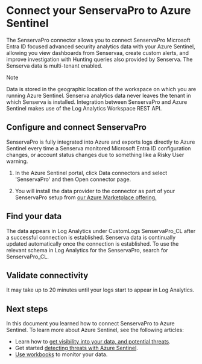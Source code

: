 # Connect your SenservaPro to Azure Sentinel 



The SenservaPro connector allows you to connect SenservaPro Microsoft Entra ID focused advanced security analytics data with your Azure Sentinel, allowing you view dashboards from Senservaa, create custom alerts, and improve investigation with Hunting queries also provided by Senserva. The Senserva data is multi-tenant enabled. 


> [!NOTE]
>Data is stored in the geographic location of the workspace on which you are running Azure Sentinel.
>Senserva analytics data never leaves the tenant in which Senserva is installed.
>Integration between SenservaPro and Azure Sentinel makes use of the Log Analytics Workspace REST API.

## Configure and connect SenservaPro 

SenservaPro is fully integrated into Azure and exports logs directly to Azure Sentinel every time a Senserva monitored Microsoft Entra ID configuration changes, or account status changes due to something like a Risky User warning.
1. In the Azure Sentinel portal, click Data connectors and select 'SenservaPro' and then Open connector page.

2. You will install the data provider to the connector as part of your SenservaPro setup from [our Azure Marketplace offering.](https://azuremarketplace.microsoft.com/marketplace/apps/senservallc.senserva)


## Find your data

The data appears in Log Analytics under CustomLogs SenservaPro_CL after a successful connection is established. Senserva data  is continually updated automatically once the connection is established. To use the relevant schema in Log Analytics for the SenservaPro, search for SenservaPro_CL.

## Validate connectivity
It may take up to 20 minutes until your logs start to appear in Log Analytics. 


## Next steps
In this document you learned how to connect SenservaPro to Azure Sentinel. To learn more about Azure Sentinel, see the following articles:
- Learn how to [get visibility into your data, and potential threats](quickstart-get-visibility.md).
- Get started [detecting threats with Azure Sentinel](tutorial-detect-threats-built-in.md).
- [Use workbooks](tutorial-monitor-your-data.md) to monitor your data.

